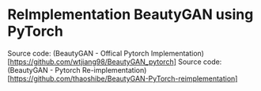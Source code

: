 # ReImplementation BeautyGAN using PyTorch
Source code: (BeautyGAN - Offical Pytorch Implementation)[https://github.com/wtjiang98/BeautyGAN_pytorch]
Source code: (BeautyGAN - Pytorch Re-implementation)[https://github.com/thaoshibe/BeautyGAN-PyTorch-reimplementation]
